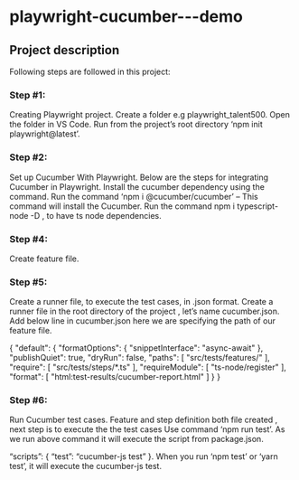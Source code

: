 # playwright-cucumber---demo
 
## Project description
Following steps are followed in this project:

### Step #1:

Creating Playwright project.
Create a folder e.g playwright_talent500.
Open the folder in VS Code.
Run from the project’s root directory ‘npm init playwright@latest’.

### Step #2:

Set up Cucumber With Playwright.
Below are the steps for integrating Cucumber in Playwright.
Install the cucumber dependency using the command.
Run the command ‘npm i @cucumber/cucumber’ – This command will install the Cucumber.
Run the command npm i typescript-node -D , to have ts node dependencies.

### Step #4:

Create feature file.

### Step #5:

Create a runner file, to execute the test cases, in .json format. Create a runner file in the root directory of the project , let’s name cucumber.json.
Add below line in cucumber.json here we are specifying the path of our feature file.

{
"default": {
"formatOptions": {
"snippetInterface": "async-await"
},
"publishQuiet": true,
"dryRun": false,
"paths": [
"src/tests/features/"
],
"require": [
"src/tests/steps/*.ts"
],
"requireModule": [
"ts-node/register"
],
"format": [
"html:test-results/cucumber-report.html"
]
}
}

### Step #6:

Run Cucumber test cases.
Feature and step definition both file created , next step is to execute the the test cases
Use command ‘npm run test’.
As we run above command it will execute the script from package.json.

“scripts”: { “test”: “cucumber-js test” }. When you run ‘npm test’ or ‘yarn test’, it will execute the cucumber-js test.
